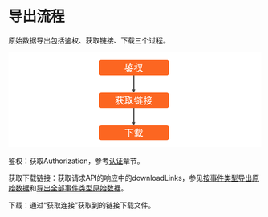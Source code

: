 # 导出流程

原始数据导出包括鉴权、获取链接、下载三个过程。

![](../../../../.gitbook/assets/image%20%2866%29.png)

鉴权：获取Authorization，参考[认证](../../authenticate/)章节。

获取下载链接：获取请求API的响应中的downloadLinks，参见[按事件类型导出原始数据](../definition/eventtype.md)和[导出全部事件类型原始数据](../definition/alltype.md)。

下载：通过“获取连接”获取到的链接下载文件。

